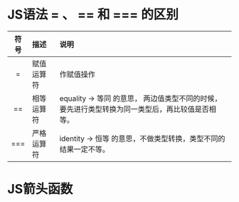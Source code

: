 # JS语法 = 、 ==  和 ===  的区别

|符号|描述|说明|
|:--:|:--|:--|
|=|赋值运算符|作赋值操作|
|==|相等运算符|equality -> 等同 的意思， 两边值类型不同的时候，要先进行类型转换为同一类型后，再比较值是否相等。|
|===|严格运算符|identity -> 恒等 的意思，不做类型转换，类型不同的结果一定不等。|



# JS箭头函数

